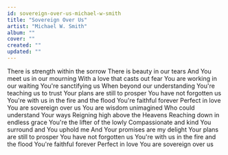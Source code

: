 ```yaml
---
id: sovereign-over-us-michael-w-smith
title: "Sovereign Over Us"
artist: "Michael W. Smith"
album: ""
cover: ""
created: ""
updated: ""
---
```


There is strength within the sorrow
There is beauty in our tears
And You meet us in our mourning
With a love that casts out fear
You are working in our waiting
You're sanctifying us
When beyond our understanding
You're teaching us to trust
Your plans are still to prosper
You have not forgotten us
You're with us in the fire and the flood
You're faithful forever
Perfect in love
You are sovereign over us
You are wisdom unimagined
Who could understand Your ways
Reigning high above the Heavens
Reaching down in endless grace
You're the lifter of the lowly
Compassionate and kind
You surround and You uphold me
And Your promises are my delight
Your plans are still to prosper
You have not forgotten us
You're with us in the fire and the flood
You're faithful forever
Perfect in love
You are sovereign over us